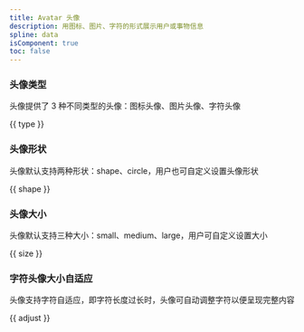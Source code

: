 ```yaml
---
title: Avatar 头像
description: 用图标、图片、字符的形式展示用户或事物信息
spline: data
isComponent: true
toc: false
---
```


### 头像类型

头像提供了 3 种不同类型的头像：图标头像、图片头像、字符头像

{{ type }}

### 头像形状

头像默认支持两种形状：shape、circle，用户也可自定义设置头像形状

{{ shape }}

### 头像大小

头像默认支持三种大小：small、medium、large，用户可自定义设置大小

{{ size }}

### 字符头像大小自适应

头像支持字符自适应，即字符长度过长时，头像可自动调整字符以便呈现完整内容

{{ adjust }}
